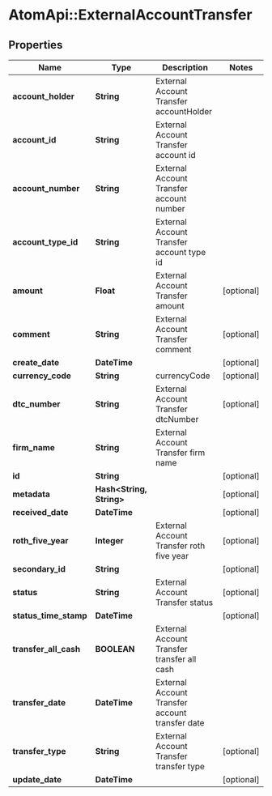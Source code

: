 # AtomApi::ExternalAccountTransfer

## Properties
Name | Type | Description | Notes
------------ | ------------- | ------------- | -------------
**account_holder** | **String** | External Account Transfer accountHolder | 
**account_id** | **String** | External Account Transfer account id | 
**account_number** | **String** | External Account Transfer account number | 
**account_type_id** | **String** | External Account Transfer account type id | 
**amount** | **Float** | External Account Transfer amount | [optional] 
**comment** | **String** | External Account Transfer comment | [optional] 
**create_date** | **DateTime** |  | [optional] 
**currency_code** | **String** | currencyCode | [optional] 
**dtc_number** | **String** | External Account Transfer dtcNumber | [optional] 
**firm_name** | **String** | External Account Transfer firm name | 
**id** | **String** |  | [optional] 
**metadata** | **Hash&lt;String, String&gt;** |  | [optional] 
**received_date** | **DateTime** |  | [optional] 
**roth_five_year** | **Integer** | External Account Transfer roth five year | [optional] 
**secondary_id** | **String** |  | [optional] 
**status** | **String** | External Account Transfer status | [optional] 
**status_time_stamp** | **DateTime** |  | [optional] 
**transfer_all_cash** | **BOOLEAN** | External Account Transfer transfer all cash | 
**transfer_date** | **DateTime** | External Account Transfer account transfer date | 
**transfer_type** | **String** | External Account Transfer transfer type | [optional] 
**update_date** | **DateTime** |  | [optional] 


